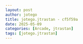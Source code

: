 ```yaml
---
layout: post
author: jotego
title: jotego.jtrastan - cf5f59a
date: 2025-05-09
categories: [Arcade, jtrastan]
tags: [jotego.jtrastan]
---
```


